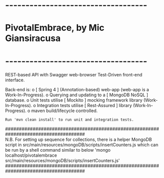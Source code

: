 # -----------------------------------
# PivotalEmbrace, by Mic Giansiracusa
# -----------------------------------

REST-based API with Swagger web-browser Test-Driven front-end interface.

Back-end is: 
  o [ Spring 4 ] (Annotation-based) web-app (web-app is a Work-In-Progress). 
  o Querying and updating to a [ MongoDB NoSQL ] database.
  o Unit tests utilise [ Mockito ] mocking framework library (Work-In-Progress).
  o Integration tests utilise [ Rest-Assured ] library (Work-In-Progress).
  o maven build/lifecycle controlled.
  
    Run 'mvn clean install' to run unit and integration tests.

#####################################################################################    
N.B. For setting up sequence for collections, there is a helper 
MongoDB script in src/main/resources/mongoDB/scripts/insertCounters.js
which can be run by a shell command similar to below 
'mongo localhost/pivotalembrace src/main/resources/mongoDB/scripts/insertCounters.js'
#####################################################################################    